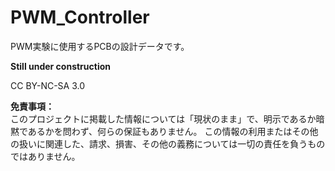 # PWM_Controller

PWM実験に使用するPCBの設計データです。

**Still under construction**  

CC BY-NC-SA 3.0

**免責事項：**  
このプロジェクトに掲載した情報については「現状のまま」で、明示であるか暗黙であるかを問わず、何らの保証もありません。
この情報の利用またはその他の扱いに関連した、請求、損害、その他の義務については一切の責任を負うものではありません。
